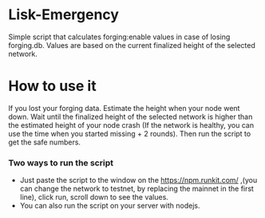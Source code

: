 # Lisk-Emergency
Simple script that calculates forging:enable values in case of losing forging.db. Values are based on the current finalized height of the selected network.
# How to use it
If you lost your forging data. Estimate the height when your node went down. Wait until the finalized height of the selected network is higher than the estimated height of your node crash (If the network is healthy, you can use the time when you started missing + 2 rounds). Then run the script to get the safe numbers.

### Two ways to run the script
- Just paste the script to the window on the https://npm.runkit.com/ ,(you can change the network to testnet, by replacing the mainnet in the first line), click run, scroll down to see the values.
- You can also run the script on your server with nodejs.
